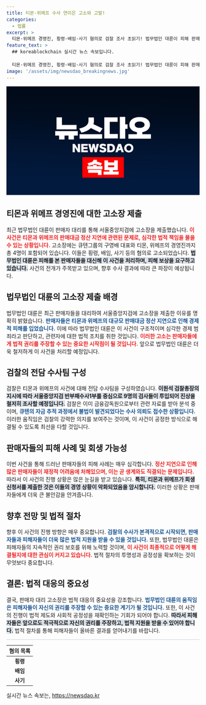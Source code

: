 ```yaml
---
title: 티몬·위메프 수사 연이은 고소와 고발!
categories:
  - 법률
excerpt: >
  티몬·위메프 경영진, 횡령·배임·사기 혐의로 검찰 조사 초읽기! 법무법인 대륜이 피해 판매자를 대리해 고소장을 제출하며, 검찰이 전담 수사팀을 꾸린 가운데 대규모 판매대금 정산 지연의 진상이 드러날지 주목된다.
feature_text: >
  ## koreablockchain 실시간 뉴스 속보입니다.

  티몬·위메프 경영진, 횡령·배임·사기 혐의로 검찰 조사 초읽기! 법무법인 대륜이 피해 판매자를 대리해 고소장을 제출하며, 검찰이 전담 수사팀을 꾸린 가운데 대규모 판매대금 정산 지연의 진상이 드러날지 주목된다.
image: '/assets/img/newsdao_breakingnews.jpg'
---
```


<p><img src="/assets/img/newsdao_breakingnews.jpg" alt="koreablockchain 속보" /></p>

<h2 data-ke-size="size26">티몬과 위메프 경영진에 대한 고소장 제출</h2>

<p data-ke-size="size16">최근 법무법인 대륜이 판매자 대리를 통해 서울중앙지검에 고소장을 제출했습니다. <b><span style="color: #ee2323;">이 사건은 티몬과 위메프의 판매대금 정산 지연에 관련된 문제로, 심각한 법적 책임을 물을 수 있는 상황입니다.</span></b> 고소장에는 큐텐그룹의 구영배 대표와 티몬, 위메프의 경영진까지 총 4명이 포함되어 있습니다. 이들은 횡령, 배임, 사기 등의 혐의로 고소되었습니다. <b><span style="background-color: #21538527;">법무법인 대륜은 피해를 본 판매자들을 대신해 이 사건을 처리하며, 피해 보상을 요구하고 있습니다.</span></b> 사건의 전개가 주목받고 있으며, 향후 수사 결과에 따라 큰 파장이 예상됩니다.</p>

<p data-ke-size="size16"></p>

<h2 data-ke-size="size26">법무법인 대륜의 고소장 제출 배경</h2>

<p data-ke-size="size16">법무법인 대륜은 최근 판매자들을 대리하여 서울중앙지검에 고소장을 제출한 이유를 명확히 밝혔습니다. <b><span style="color: #1a5490;">판매자들은 티몬과 위메프의 대규모 판매대금 정산 지연으로 인해 경제적 피해를 입었습니다.</span></b> 이에 따라 법무법인 대륜은 이 사건이 구조적이며 심각한 경제 범죄라고 판단하고, 관련자에 대한 법적 조치를 취한 것입니다. <b><span style="color: #ee2323;">이러한 고소는 판매자들에게 법적 권리를 주장할 수 있는 중요한 시작점이 될 것입니다.</span></b> 앞으로 법무법인 대륜은 더욱 철저하게 이 사건을 처리할 예정입니다.</p>

<p data-ke-size="size16"></p>

<h2 data-ke-size="size26">검찰의 전담 수사팀 구성</h2>

<p data-ke-size="size16">검찰은 티몬과 위메프의 사건에 대해 전담 수사팀을 구성하였습니다. <b><span style="background-color: #21538527;">이원석 검찰총장의 지시에 따라 서울중앙지검 반부패수사1부를 중심으로 9명의 검사들이 투입되어 진상을 철저히 조사할 예정입니다.</span></b> 검찰은 이미 금융감독원으로부터 관련 자료를 받아 분석 중이며, <b><span style="color: #1a5490;">큐텐의 자금 추적 과정에서 불법이 발견되었다는 수사 의뢰도 접수한 상황입니다.</span></b> 이러한 움직임은 검찰의 강력한 의지를 보여주는 것이며, 이 사건이 공정한 방식으로 해결될 수 있도록 최선을 다할 것입니다.</p>

<p data-ke-size="size16"></p>

<h2 data-ke-size="size26">판매자들의 피해 사례 및 회생 가능성</h2>

<p data-ke-size="size16">이번 사건을 통해 드러난 판매자들의 피해 사례는 매우 심각합니다. <b><span style="color: #ee2323;">정산 지연으로 인해 많은 판매자들이 재정적 어려움에 처해있으며, 이는 곧 생계와도 직결되는 문제입니다.</span></b> 따라서 이 사건의 진행 상황은 많은 눈길을 받고 있습니다. <b><span style="background-color: #21538527;">특히, 티몬과 위메프가 회생 신청서를 제출한 것은 이들의 경영 상황이 악화되었음을 암시합니다.</span></b> 이러한 상황은 판매자들에게 더욱 큰 불안감을 안겨줍니다.</p>

<p data-ke-size="size16"></p>

<h2 data-ke-size="size26">향후 전망 및 법적 절차</h2>

<p data-ke-size="size16">향후 이 사건의 진행 방향은 매우 중요합니다. <b><span style="color: #1a5490;">검찰의 수사가 본격적으로 시작되면, 판매자들과 피해자들이 더욱 많은 법적 지원을 받을 수 있을 것입니다.</span></b> 또한, 법무법인 대륜은 피해자들의 지속적인 권리 보호를 위해 노력할 것이며, <b><span style="color: #ee2323;">이 사건이 최종적으로 어떻게 해결될지에 대한 관심이 커지고 있습니다.</span></b> 법적 절차의 투명성과 공정성을 확보하는 것이 무엇보다 중요합니다.</p>

<p data-ke-size="size16"></p>

<h2 data-ke-size="size26">결론: 법적 대응의 중요성</h2>

<p data-ke-size="size16">결국, 판매자 대리 고소장은 법적 대응의 중요성을 강조합니다. <b><span style="color: #1a5490;">법무법인 대륜의 움직임은 피해자들이 자신의 권리를 주장할 수 있는 중요한 계기가 될 것입니다.</span></b> 또한, 이 사건의 진행이 법적 제도와 사회적 공정성을 재확인하는 기회가 되어야 합니다. <b><span style="background-color: #21538527;">따라서 피해자들은 앞으로도 적극적으로 자신의 권리를 주장하고, 법적 지원을 받을 수 있어야 합니다.</span></b> 법적 절차를 통해 피해자들이 올바른 결과를 얻어내기를 바랍니다.</p>

<hr style="height: 1px; border: none; background-color: #ccc;"/>

<table style="width: 100%;">
    <thead>
        <tr>
            <th style="text-align: center;"><b>혐의 목록</b></th>
        </tr>
    </thead>
    <tbody>
        <tr>
            <td style="text-align: center; height: 17px;"><b>횡령</b></td>
        </tr>
        <tr>
            <td style="text-align: center; height: 17px;"><b>배임</b></td>
        </tr>
        <tr>
            <td style="text-align: center; height: 17px;"><b>사기</b></td>
        </tr>
    </tbody>
</table>
실시간 뉴스 속보는, <a href="https://newsdao.kr" rel="dofollow">https://newsdao.kr</a>


